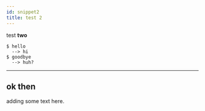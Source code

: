 ```yaml
---
id: snippet2
title: test 2
---
```

test **two**

```
$ hello
  --> hi
$ goodbye
  --> huh?
```

- - -

## ok then

adding some text here.